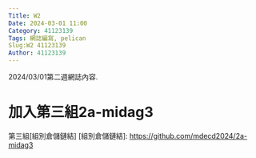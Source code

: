 ```yaml
---
Title: W2
Date: 2024-03-01 11:00
Category: 41123139
Tags: 網誌編寫, pelican
Slug:W2 41123139
Author: 41123139
---
```


2024/03/01第二週網誌內容.

<!-- PELICAN_END_SUMMARY -->

# 加入第三組2a-midag3
第三組[組別倉儲鏈結]
[組別倉儲鏈結]: https://github.com/mdecd2024/2a-midag3